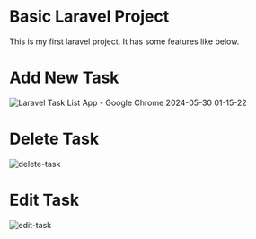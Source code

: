 # Basic Laravel Project
This is my first laravel project. It has some features like below.

# Add New Task
![Laravel Task List App - Google Chrome 2024-05-30 01-15-22](https://github.com/nihad1213/laravel-first-project/assets/99197650/95bbd0b4-9ca4-4ebb-b2b9-94ce881a828b)

# Delete Task
![delete-task](https://github.com/nihad1213/laravel-first-project/assets/99197650/43b70d3b-b514-4d12-9a9a-9816589c8bc1)

# Edit Task
![edit-task](https://github.com/nihad1213/laravel-first-project/assets/99197650/3f9aa4d7-db3a-412a-a67f-38bcddf28c24)

